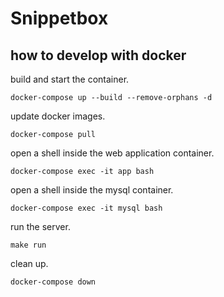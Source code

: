 # Snippetbox

## how to develop with docker

build and start the container.

```shell
docker-compose up --build --remove-orphans -d
```

update docker images.

```shell
docker-compose pull
```

open a shell inside the web application container.

```shell
docker-compose exec -it app bash
```

open a shell inside the mysql container.

```
docker-compose exec -it mysql bash
```

run the server.

```shell
make run
```

clean up.

```shell
docker-compose down
```
